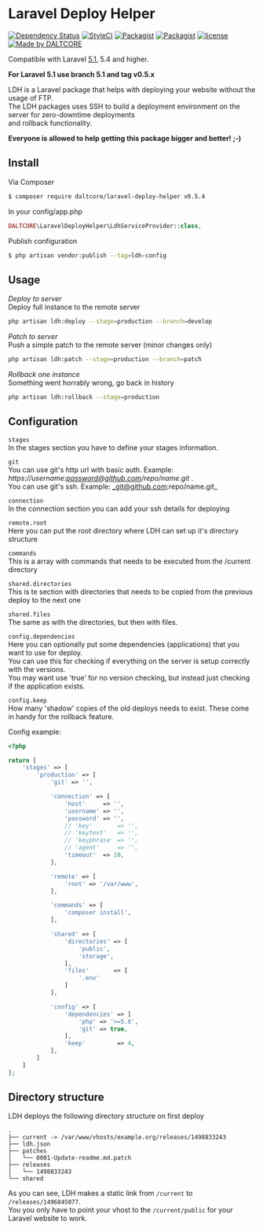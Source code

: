 # Laravel Deploy Helper

[![Dependency Status](https://www.versioneye.com/user/projects/593e38af0fb24f003de0c84c/badge.svg?style=flat-square)](https://www.versioneye.com/user/projects/593e38af0fb24f003de0c84c)
[![StyleCI](https://styleci.io/repos/93638212/shield?branch=master)](https://styleci.io/repos/93638212)
[![Packagist](https://img.shields.io/github/release/daltcore/laravel-deploy-helper.svg?style=flat-square)](https://packagist.org/packages/daltcore/laravel-deploy-helper)
[![Packagist](https://img.shields.io/packagist/dt/daltcore/laravel-deploy-helper.svg?style=flat-square)](https://packagist.org/packages/daltcore/laravel-deploy-helper)
[![license](https://img.shields.io/github/license/DALTCORE/laravel-deploy-helper.svg?style=flat-square)](https://github.com/DALTCORE/laravel-deploy-helper/blob/master/LICENSE)
[![Made by DALTCORE](https://img.shields.io/badge/MADE%20BY-DALTCORE-green.svg?style=flat-square)](https://github.com/DALTCORE)

Compatible with Laravel [5.1](https://github.com/DALTCORE/laravel-deploy-helper/tree/5.1), 5.4 and higher. 

**For Laravel 5.1 use branch 5.1 and tag v0.5.x**

LDH is a Laravel package that helps with deploying your website without the usage of FTP.  
The LDH packages uses SSH to build a deployment environment on the server for zero-downtime deployments  
and rollback functionality. 

**Everyone is allowed to help getting this package bigger and better! ;-)**

## Install

Via Composer

``` bash
$ composer require daltcore/laravel-deploy-helper v0.5.4
```

In your config/app.php
``` php
DALTCORE\LaravelDeployHelper\LdhServiceProvider::class,
```

Publish configuration
```bash
$ php artisan vendor:publish --tag=ldh-config
```

## Usage

*Deploy to server*  
Deploy full instance to the remote server
```bash
php artisan ldh:deploy --stage=production --branch=develop
```

*Patch to server*  
Push a simple patch to the remote server (minor changes only)
```bash
php artisan ldh:patch --stage=production --branch=patch
```

*Rollback one instance*  
Something went horrably wrong, go back in history
```bash
php artisan ldh:rollback --stage=production
```

## Configuration

`stages`  
In the stages section you have to define your stages information.

`git`  
You can use git's http url with basic auth. Example: _https://username:password@github.com/repo/name.git_ .  
You can use git's ssh. Example: _git@github.com:repo/name.git_

`connection`  
In the connection section you can add your ssh details for deploying

`remote.root`  
Here you can put the root directory where LDH can set up it's directory structure

`commands`  
This is a array with commands that needs to be executed from the /current directory

`shared.directories`  
This is te section with directories that needs to be copied from the previous deploy to the next one

`shared.files`  
The same as with the directories, but then with files.
 
`config.dependencies`  
Here you can optionally put some dependencies (applications) that you want to use for deploy.  
You can use this for checking if everything on the server is setup correctly with the versions.  
You may want use 'true' for no version checking, but instead just checking if the application exists.

`config.keep`  
How many 'shadow' copies of the old deploys needs to exist. These come in handy for the rollback feature.


Config example:

```php
<?php

return [
    'stages' => [
        'production' => [
            'git' => '',

            'connection' => [
                'host'     => '',
                'username' => '',
                'password' => '',
                // 'key'       => '',
                // 'keytext'   => '',
                // 'keyphrase' => '',
                // 'agent'     => '',
                'timeout'  => 10,
            ],

            'remote' => [
                'root' => '/var/www',
            ],

            'commands' => [
                'composer install',
            ],

            'shared' => [
                'directories' => [
                    'public',
                    'storage',
                ],
                'files'       => [
                    '.env'
                ]
            ],

            'config' => [
                'dependencies' => [
                    'php' => '>=5.6',
                    'git' => true,
                ],
                'keep'         => 4,
            ],
        ]
    ]
];

```

## Directory structure
LDH deploys the following directory structure on first deploy
```text
.
├── current -> /var/www/vhosts/example.org/releases/1498833243
├── ldh.json
├── patches
│   └── 0001-Update-readme.md.patch
├── releases
│   └── 1498833243
└── shared
```

As you can see, LDH makes a static link from `/current` to `/releases/1496845077`.  
You you only have to point your vhost to the `/current/public` for your Laravel website to work.
